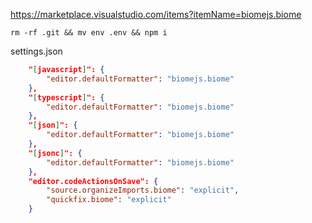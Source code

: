 https://marketplace.visualstudio.com/items?itemName=biomejs.biome

```
rm -rf .git && mv env .env && npm i
```

settings.json
```json
	"[javascript]": {
		"editor.defaultFormatter": "biomejs.biome"
	},
	"[typescript]": {
		"editor.defaultFormatter": "biomejs.biome"
	},
	"[json]": {
		"editor.defaultFormatter": "biomejs.biome"
	},
	"[jsonc]": {
		"editor.defaultFormatter": "biomejs.biome"
	},
	"editor.codeActionsOnSave": {
		"source.organizeImports.biome": "explicit",
		"quickfix.biome": "explicit"
	}
```
